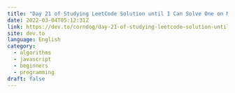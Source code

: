 ```yaml
---
title: "Day 21 of Studying LeetCode Solution until I Can Solve One on My Own: Problem#387. First Unique Character in a String(Easy/JS)"
date: 2022-03-04T05:12:31Z
link: https://dev.to/corndog/day-21-of-studying-leetcode-solution-until-i-can-solve-one-on-my-own-problem387-first-unique-character-in-a-stringeasyjs-pcn?utm_medium=RSS&utm_source=news.12bit.vn
site: dev.to
language: English
category:
  - algorithms
  - javascript
  - beginners
  - programming
draft: false
---
```

